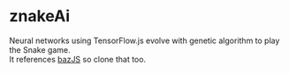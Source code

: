 # znakeAi
Neural networks using TensorFlow.js evolve with genetic algorithm to play the Snake game.   
It references [bazJS](https://github.com/PyaBzz/bazJS) so clone that too.
